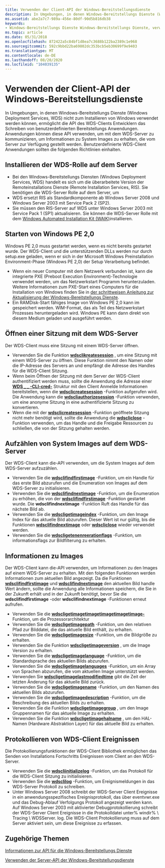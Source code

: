 ```yaml
---
title: Verwenden der Client-API der Windows-Bereitstellungsdienste
description: In Umgebungen, in denen Windows-Bereitstellungs Dienste (Windows Deployment Services, WDS) nicht zum Installieren von Windows verwendet werden können, ermöglicht die API des WDS-Clients Entwicklern das Schreiben von benutzerdefinierten Bereitstellungs Anwendungen.
ms.assetid: abe2a7c7-989a-456e-80df-90d5b816db38
keywords:
- Windows-Bereitstellungs Dienste Windows-Bereitstellungs Dienste, verwenden der Client-API
ms.topic: article
ms.date: 05/31/2018
ms.openlocfilehash: 872422a5c84bf1d8ea7c3688b122ba2389c1e968
ms.sourcegitcommit: 592c9bbd22ba69802dc353bcb5eb30699f9e9403
ms.translationtype: MT
ms.contentlocale: de-DE
ms.lasthandoff: 08/20/2020
ms.locfileid: "104039135"
---
```

# <a name="using-the-windows-deployment-services-client-api"></a>Verwenden der Client-API der Windows-Bereitstellungsdienste

In Umgebungen, in denen Windows-Bereitstellungs Dienste (Windows Deployment Services, WDS) nicht zum Installieren von Windows verwendet werden können, ermöglicht die API des WDS-Clients Entwicklern das Schreiben von benutzerdefinierten Bereitstellungs Anwendungen. Anwendungen können diese API verwenden, um mit dem WDS-Server zu kommunizieren, um Informationen zu System Images zu erhalten, die vom Server zur Verfügung gestellt werden. Benutzerdefinierte WDS-Client Anwendungen sollten die folgenden Richtlinien einhalten.

## <a name="install-the-wds-role-on-the-server"></a>Installieren der WDS-Rolle auf dem Server

-   Bei den Windows-Bereitstellungs Diensten (Windows Deployment Services, WDS) handelt es sich um die überarbeitete Version der Remoteinstallations Dienste (Remote Installation Services, RIS). Sie benötigen die WDS-Server Rolle auf dem Server, um
-   WDS ersetzt RIS als Standardkomponente ab Windows Server 2008 und Windows Server 2003 mit Service Pack 2 (SP2).
-   Sie müssen den RIS-Server auf WDS unter Windows Server 2003 mit Service Pack 1 (SP1) aktualisieren. Sie können die WDS-Server Rolle mit dem [Windows Automated Installation Kit (WAIK)](https://www.microsoft.com/download/details.aspx?id=10333)installieren.

## <a name="start-windows-pe-20"></a>Starten von Windows PE 2,0

Windows PE 2,0 muss gestartet werden, wenn es nicht bereits gestartet wurde. Der WDS-Client und die unterstützenden DLLs werden nur durch setup.exe geladen, wenn er sich in der Microsoft Windows Preinstallation Environment-Phase (Windows PE 2,0) der Setup Verarbeitung befindet.

-   Wenn ein neuer Computer mit dem Netzwerk verbunden ist, kann die integrierte PXE (Preboot Execution Environment)-Technologie verwendet werden, um das Netzwerkstart Programm herunterzuladen. Weitere Informationen zum PXE-Start eines Computers für die Installation von Windows finden Sie in [der schrittweisen Anleitung zur Aktualisierung der Windows-Bereitstellungs Dienste](/previous-versions/windows/it-pro/windows-vista/cc766320(v=ws.10)).
-   Ein RAMDisk-Start fähiges Image von Windows PE 2,0 kann im gespeichert werden. WIM-Format, das als Teil des Netzwerkstart Prozesses heruntergeladen wird. Windows PE kann dann direkt von diesem Medium geladen und ausgeführt werden.

## <a name="open-a-session-with-the-wds-server"></a>Öffnen einer Sitzung mit dem WDS-Server

Der WDS-Client muss eine Sitzung mit einem WDS-Server öffnen.

-   Verwenden Sie die Funktion [**wdsclikreatesession**](/windows/win32/api/WdsClientAPI/nf-wdsclientapi-wdsclicreatesession) , um eine Sitzung mit einem WDS-Server zu öffnen. Diese Funktion nimmt den Namen oder die IP-Adresse des Servers an und empfängt die Adresse des Handles für die WDS-Client Sitzung.
-   Wenn beim Öffnen der Sitzung mit dem Server der WDS-Client authentifiziert werden muss, sollte die Anwendung die Adresse einer [**WDS \_ \_ -CLI-cred-**](/windows/win32/api/wdsclientapi/ns-wdsclientapi-wds_cli_cred) Struktur mit den Client Anmelde Informationen bereitstellen, wenn die [**wdsclicreatesession**](/windows/win32/api/WdsClientAPI/nf-wdsclientapi-wdsclicreatesession) -Funktion aufgerufen wird. Die Anwendung kann die [**wdscliauthorizesession**](/windows/win32/api/WdsClientAPI/nf-wdsclientapi-wdscliauthorizesession) -Funktion verwenden, um eine anonyme Sitzung in eine authentifizierte Sitzung zu konvertieren.
-   Wenn die mit der [**wdsclicreatesession**](/windows/win32/api/WdsClientAPI/nf-wdsclientapi-wdsclicreatesession) -Funktion geöffnete Sitzung nicht mehr benötigt wird, sollte die Anwendung die [**wdscliclose**](/windows/win32/api/WdsClientAPI/nf-wdsclientapi-wdscliclose) -Funktion verwenden, um das Handle und die Freigabe Ressourcen zu schließen, die von der Sitzung gehalten werden.

## <a name="enumerate-system-images-on-the-wds-server"></a>Aufzählen von System Images auf dem WDS-Server

Der WDS-Client kann die-API verwenden, um die System Images auf dem WDS-Server aufzuzählen.

-   Verwenden Sie die [**wdsclifindfirstimage**](/windows/win32/api/WdsClientAPI/nf-wdsclientapi-wdsclifindfirstimage) -Funktion, um ein Handle für das erste Bild abzurufen und die Enumeration von Images auf dem WDS-Server zu initialisieren.
-   Verwenden Sie die [**wdsclifindnextimage**](/windows/win32/api/WdsClientAPI/nf-wdsclientapi-wdsclifindnextimage) -Funktion, um die Enumeration zu erhöhen, die von der [**wdsclifindfirstimage**](/windows/win32/api/WdsClientAPI/nf-wdsclientapi-wdsclifindfirstimage) -Funktion gestartet wurde. Die **wdsclifindnextimage** -Funktion Ruft das Handle für das nächste Bild ab.
-   Verwenden Sie die [**wdscligetimageindex**](/windows/win32/api/WdsClientAPI/nf-wdsclientapi-wdscligetimageindex) -Funktion, um den Image Index für das aktuelle Bild abzurufen. Dieser Wert ist nur gültig, bis die Funktionen [**wdsclifindnextimage**](/windows/win32/api/WdsClientAPI/nf-wdsclientapi-wdsclifindnextimage) oder [**wdscliclose**](/windows/win32/api/WdsClientAPI/nf-wdsclientapi-wdscliclose) wieder verwendet werden.
-   Verwenden Sie die [**wdscligetenenreerationflags**](/windows/win32/api/WdsClientAPI/nf-wdsclientapi-wdscligetenumerationflags) -Funktion, um informationsflags zur Bildfilterung zu erhalten.

## <a name="get-information-about-images"></a>Informationen zu Images

Der WDS-Client kann die-API verwenden, um Informationen zu den Images auf einem WDS-Server zu erhalten. Mit den folgenden Funktionen werden Informationen zum aktuellen Bild angezeigt. Da die Funktionen [**wdsclifindfirstimage**](/windows/win32/api/WdsClientAPI/nf-wdsclientapi-wdsclifindfirstimage) und [**wdsclifindnextimage**](/windows/win32/api/WdsClientAPI/nf-wdsclientapi-wdsclifindnextimage) den aktuellen Bild handle Wert ändern, sollte die Anwendung alle Informationen speichern, die Sie in der Zukunft erhält und in der Zukunft benötigt, bevor Sie die **wdsclifindfirstimage** -oder **wdsclifindnextimage** -Funktionen erneut aufrufen.

-   Verwenden Sie die [**wdscligetimagetimagetimagetimagetimage-**](/windows/win32/api/WdsClientAPI/nf-wdsclientapi-wdscligetimagearchitecture) Funktion, um die Prozessorarchitektur
-   Verwenden Sie die [**wdscligetimagepath**](/windows/win32/api/WdsClientAPI/nf-wdsclientapi-wdscligetimagepath) -Funktion, um den relativen Pfad zur Bilddatei, die das aktuelle Bild enthält, zu erhalten.
-   Verwenden Sie die [**wdscligetimagesize**](/windows/win32/api/WdsClientAPI/nf-wdsclientapi-wdscligetimagesize) -Funktion, um die Bildgröße zu erhalten.
-   Verwenden Sie die Funktion [**wdscligetimageversion**](/windows/win32/api/WdsClientAPI/nf-wdsclientapi-wdscligetimageversion) , um die Image Version zu erhalten.
-   Verwenden Sie die [**wdscligetimagelanguage**](/windows/win32/api/WdsClientAPI/nf-wdsclientapi-wdscligetimagelanguage) -Funktion, um die Standardsprache des aktuellen Bilds abzurufen.
-   Verwenden Sie die [**wdscligetimagelanguages**](/windows/win32/api/WdsClientAPI/nf-wdsclientapi-wdscligetimagelanguages) -Funktion, um ein Array von Sprachen abzurufen, die vom aktuellen Image unterstützt werden.
-   Verwenden Sie [**wdscligetimagelastmodifiedtime**](/windows/win32/api/WdsClientAPI/nf-wdsclientapi-wdscligetimagelastmodifiedtime) gibt die Zeit der letzten Änderung für das aktuelle Bild zurück.
-   Verwenden Sie die [**wdscligetimagename**](/windows/win32/api/WdsClientApi/nf-wdsclientapi-wdscligetimagename) -Funktion, um den Namen des aktuellen Bilds abzurufen.
-   Verwenden Sie die [**wdscligetimagedescription**](/windows/win32/api/WdsClientAPI/nf-wdsclientapi-wdscligetimagedescription) -Funktion, um die Beschreibung des aktuellen Bilds zu erhalten.
-   Verwenden Sie die Funktion [**wdscligetimagegroup**](/windows/win32/api/WdsClientAPI/nf-wdsclientapi-wdscligetimagegroup) , um den Image Gruppennamen für das aktuelle Image zu erhalten.
-   Verwenden Sie die Funktion [**wdscligetimagehalname**](/windows/win32/api/WdsClientAPI/nf-wdsclientapi-wdscligetimagehalname) , um den HAL-Namen (Hardware Abstraktion Layer) für das aktuelle Bild zu erhalten.

## <a name="log-wds-client-events"></a>Protokollieren von WDS-Client Ereignissen

Die Protokollierungsfunktionen der WDS-Client Bibliothek ermöglichen das Senden von Installations Fortschritts Ereignissen vom Client an den WDS-Server.

-   Verwenden Sie die [**wdscliinitializelog**](/windows/win32/api/WdsClientAPI/nf-wdsclientapi-wdscliinitializelog) -Funktion, um das Protokoll für die WDS-Client Sitzung zu initialisieren.
-   Verwenden Sie die [**wdsclilog**](/windows/win32/api/WdsClientAPI/nf-wdsclientapi-wdsclilog) -Funktion, um Ereignismeldungen in das WDS-Server Protokoll zu schreiben.
-   Unter Windows Server 2008 schreibt der WDS-Server Client Ereignisse in ein anwendungsspezifisches Ereignisprotokoll, das über eventvwr.exe und das Debug-Ablauf Verfolgungs Protokoll angezeigt werden kann. Auf Windows Server 2003 mit aktivierter Debugprotokollierung schreibt der WDS-Server Client Ereignisse in die Protokolldatei unter% windir% \\ Tracing \\ WDSServer. log. Die WDS-Client Protokollierung muss auf dem Server aktiviert sein, um diese Ereignisse zu erfassen.

## <a name="related-topics"></a>Zugehörige Themen

<dl> <dt>

[Informationen zur API für die Windows-Bereitstellungs Dienste](about-the-windows-deployment-services-api.md)
</dt> <dt>

[Verwenden der Server-API der Windows-Bereitstellungsdienste](using-the-windows-deployment-services-server-api.md)
</dt> </dl>

 

 